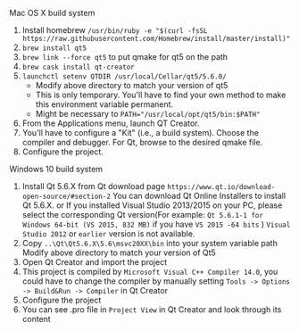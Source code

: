 Mac OS X build system

1. Install homebrew `/usr/bin/ruby -e "$(curl -fsSL https://raw.githubusercontent.com/Homebrew/install/master/install)"`
1. `brew install qt5`
1. `brew link --force qt5` to put qmake for qt5 on the path
1. `brew cask install qt-creator`
1. `launchctl setenv QTDIR /usr/local/Cellar/qt5/5.6.0/`
    * Modify above directory to match your version of qt5
    * This is only temporary. You'll have to find your own method to make this environment variable permanent.
    * Might be necessary to `PATH="/usr/local/opt/qt5/bin:$PATH"`
1. From the Applications menu, launch QT Creator.
1. You'll have to configure a "Kit" (i.e., a build system). Choose the compiler and debugger. For Qt, browse to the desired qmake file.
1. Configure the project.

Windows 10 build system

1. Install Qt 5.6.X from Qt download page `https://www.qt.io/download-open-source/#section-2`
   You can download Qt Online Installers to install Qt 5.6.X. or
   If you installed Visual Studio 2013/2015 on your PC, please select the corresponding Qt version(For example: `Qt 5.6.1-1 for Windows 64-bit (VS 2015, 832 MB)` if you have `VS 2015 -64 bits` )
   `Visual Studio 2012` or `earlier` version is not available.
2. Copy `..\Qt\Qt5.6.X\5.6\msvc20XX\bin` into your system variable path
   Modify above directory to match your version of Qt5
3. Open Qt Creator and import the project
4. This project is compiled by `Microsoft Visual C++ Compiler 14.0`, you could have to change the compiler by manually       setting `Tools -> Options -> Build&Run -> Compiler` in Qt Creator
5. Configure the project
5. You can see .pro file in `Project View` in Qt Creator and look through its content